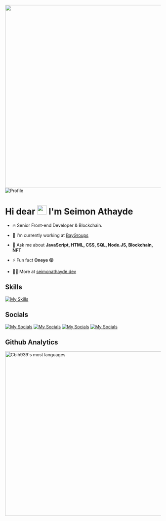 <img align="right" height="590em"
src="https://raw.githubusercontent.com/gist/Cbih939/7a940cac0d5c745ba920cd9efc1ca224/raw/98c63505ef912d11f5177d337121851440e64398/githubcard.svg"/>
<p align="left"> <img src="https://komarev.com/ghpvc/?username=Cbih939&color=blue&abbreviated=true" alt=Profile views" /></p>
<h1 align="left"> Hi dear <img src="https://raw.githubusercontent.com/kaueMarques/kaueMarques/master/hi.gif" width="30px"> I'm Seimon Athayde</h1>

- 🔥 Senior Front-end Developer & Blockchain.

- 🔭 I’m currently working at [BayGroups](https://baygroups.com.br)

- 💬 Ask me about **JavaScript, HTML, CSS, SQL, Node.JS, Blockchain, NFT**

- ⚡ Fun fact **Oneye 😜**

- 👨‍💻 More at [seimonathayde.dev](https://seimonathaydedev.web.app)


## Skills
[![My Skills](https://skillicons.dev/icons?i=aws,docker,html,css,less,java,js,jquery,mysql,nodejs,powershell,react,solidity,electron&perline=4)](#)

## Socials
[![My Socials](https://img.shields.io/badge/LinkedIn-0077B5?style=for-the-badge&logo=linkedin&logoColor=white)](https://www.linkedin.com/in/seimonitai/) 
[![My Socials](https://img.shields.io/badge/Instagram-E4405F?style=for-the-badge&logo=instagram&logoColor=white)](https://instagram.com/seimonitai/)
[![My Socials](https://img.shields.io/badge/X-000000?style=for-the-badge&logo=x&logoColor=white)](https://x.com/ISeimon/)
[![My Socials](https://img.shields.io/badge/GitHub-100000?style=for-the-badge&logo=github&logoColor=white)](https://github.com/Cbih939/)

## Github Analytics
<p align="left">
  <!--<img width="530em" src="https://github-readme-stats.vercel.app/api?username=Cbih939&show_icons=true&&layout=compact&theme=vision-friendly-dark" alt="Cbih939's stats"/>-->
  <img width="530em" src="https://github-readme-stats.vercel.app/api/top-langs/?username=Cbih939&layout=compact&show_icons=true&theme=vision-friendly-dark" alt="Cbih939's most languages"/>
</p>
<!--

**Cbih939/Cbih939** is a ✨ _special_ ✨ repository because its `README.md` (this file) appears on your GitHub profile.

Here are some ideas to get you started:

- 🔭 I’m currently working on ...
- 🌱 I’m currently learning ...
- 👯 I’m looking to collaborate on ...
- 🤔 I’m looking for help with ...
- 💬 Ask me about ...
- 📫 How to reach me: ...
- 😄 Pronouns: ...
- ⚡ Fun fact: ...
-->
